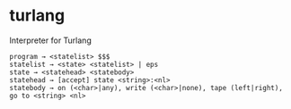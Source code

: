 # turlang
Interpreter for Turlang

    program → <statelist> $$$
    statelist → <state> <statelist> | eps
    state → <statehead> <statebody>
    statehead → [accept] state <string>:<nl>
    statebody → on (<char>|any), write (<char>|none), tape (left|right), go to <string> <nl>
